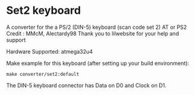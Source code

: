 # Set2 keyboard

A converter for the a PS/2 (DIN-5) keyboard (scan code set 2) AT or PS2
Credit : MMcM, Alectardy98
Thank you to lilwebsite for your help and support


Hardware Supported: atmega32u4 

Make example for this keyboard (after setting up your build environment):

    make converter/set2:default

The DIN-5 keyboard connector has Data on D0 and Clock on D1.

